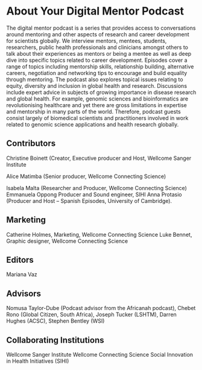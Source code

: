 # About Your Digital Mentor Podcast
The digital mentor podcast is a series that provides access to conversations around mentoring and other aspects of research and career development for scientists globally. We interview mentors, mentees, students, researchers, public health professionals and clinicians amongst others to talk about their experiences as mentors or being a mentee as well as deep dive into specific topics related to career development. Episodes cover a range of topics including mentorship skills, relationship building, alternative careers, negotiation and networking tips to encourage and build equality through mentoring. The podcast also explores topical issues relating to equity, diversity and inclusion in global health and research. Discussions include expert advice in subjects of growing importance in disease research and global health. For example, genomic sciences and bioinformatics are revolutionising healthcare and yet there are gross limitations in expertise and mentorship in many parts of the world. Therefore, podcast guests consist largely of biomedical scientists and practitioners involved in work related to genomic science applications and health research globally. 

## Contributors
Christine Boinett (Creator, Executive producer and Host, Wellcome Sanger Institute

Alice Matimba (Senior producer, Wellcome Connecting Science)

Isabela Malta (Researcher and Producer, Wellcome Connecting Science)
Emmanuela Oppong Producer and Sound engineer, SIHI
Anna Protasio (Producer and Host – Spanish Episodes, University of Cambridge).

## Marketing
Catherine Holmes, Marketing, Wellcome Connecting Science
Luke Bennet, Graphic designer, Wellcome Connecting Science

## Editors
Mariana Vaz

## Advisors
Nomusa Taylor-Dube (Podcast advisor from the Africanah podcast), Chebet Rono (Global Citizen, South Africa), Joseph Tucker (LSHTM), Darren Hughes (ACSC), Stephen Bentley (WSI)

## Collaborating Institutions
Wellcome Sanger Institute
Wellcome Connecting Science
Social Innovation in Health Initiatives (SIHI)

